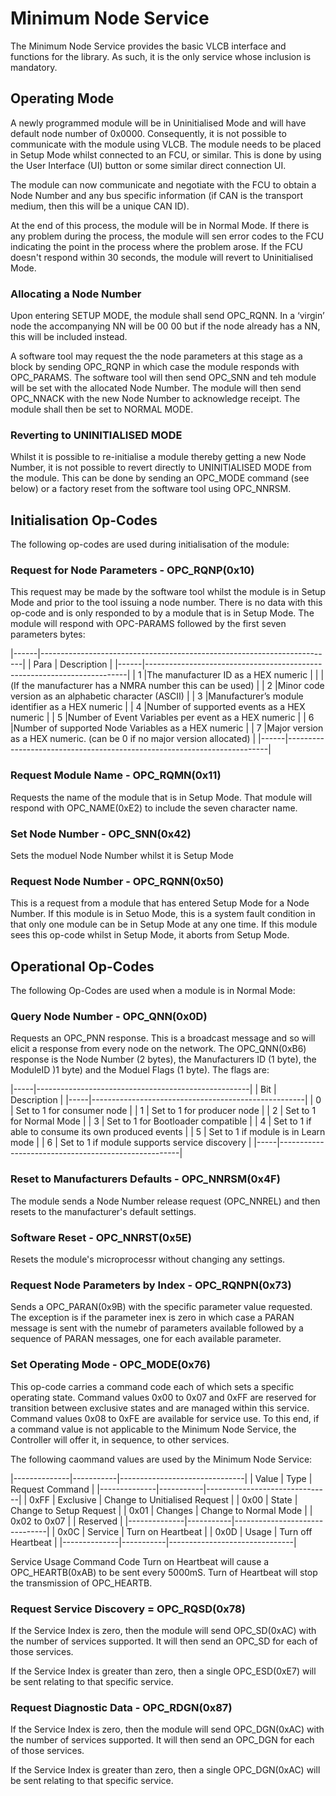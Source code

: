 # Minimum Node Service

The Minimum Node Service provides the basic VLCB interface and functions for the library. As such,
it is the only service whose inclusion is mandatory.

## Operating Mode

A newly programmed module will be in Uninitialised Mode and will have default node number of 0x0000.
Consequently, it is not possible to communicate with the module using VLCB. The module needs to be 
placed in Setup Mode whilst connected to an FCU, or similar. This is done by using the User 
Interface (UI) button or some similar direct connection UI.

The module can now communicate and negotiate with the FCU to obtain a Node Number and any bus 
specific information (if CAN is the transport medium, then this will be a unique CAN ID).

At the end of this process, the module will be in Normal Mode. If there is any problem during the
process, the module will sen error codes to the FCU indicating the point in the process where the
problem arose.  If the FCU doesn't respond within 30 seconds, the module will revert to
Uninitialised Mode. 

### Allocating a Node Number
Upon entering SETUP MODE, the module shall send OPC_RQNN. In a ‘virgin’ node the accompanying NN
will be 00 00 but if the node already has a NN, this will be included instead. 

A software tool may request the the node parameters at this stage as a block by sending OPC_RQNP
in which case the module responds with OPC_PARAMS.  The software tool will then send OPC_SNN and
teh module will be set with the allocated Node Number. The module will then send OPC_NNACK with
the new Node Number to acknowledge receipt. The module shall then be set to NORMAL MODE.

### Reverting to UNINITIALISED MODE

Whilst it is possible to re-initialise a module thereby getting a new Node Number, it is not
possible to revert directly to UNINITIALISED MODE from the module. This can be done by sending
an OPC_MODE command (see below) or a factory reset from the software tool using OPC_NNRSM.

## Initialisation Op-Codes

The following op-codes are used during initialisation of the module:

### Request for Node Parameters - OPC_RQNP(0x10)

This request may be made by the software tool whilst the module is in Setup Mode and prior to
the tool issuing a node number. There is no data with this op-code and is only responded to
by a module that is in Setup Mode.  The module will respond with OPC-PARAMS followed by the
first seven parameters bytes:

|------|-------------------------------------------------------------------------|
| Para |                           Description                                   |
|------|-------------------------------------------------------------------------|
|  1   |The manufacturer ID as a HEX numeric                                     |
|      |(If the manufacturer has a NMRA number this can be used)                 |
|  2   |Minor code version as an alphabetic character (ASCII)                    |
|  3   |Manufacturer’s module identifier as a HEX numeric                        |
|  4   |Number of supported events as a HEX numeric                              |
|  5   |Number of Event Variables per event as a HEX numeric                     |
|  6   |Number of supported Node Variables as a HEX numeric                      |
|  7   |Major version as a HEX numeric. (can be 0 if no major version allocated) |
|------|-------------------------------------------------------------------------|

### Request Module Name - OPC_RQMN(0x11)

Requests the name of the module that is in Setup Mode. That module will respond with
OPC_NAME(0xE2) to include the seven character name.

### Set Node Number - OPC_SNN(0x42)

Sets the moduel Node Number whilst it is Setup Mode

### Request Node Number - OPC_RQNN(0x50)

This is a request from a module that has entered Setup Mode for a Node Number.  If this 
module is in Setuo Mode, this is a system fault condition in that only one module can be 
in Setup Mode at any one time.  If this module sees this op-code whilst in Setup Mode, it
aborts from Setup Mode.

## Operational Op-Codes

The following Op-Codes are used when a module is in Normal Mode:

### Query Node Number - OPC_QNN(0x0D)

Requests an OPC_PNN response.  This is a broadcast message and so will elicit a response from
every node on the network.  The OPC_QNN(0xB6) response is the Node Number (2 bytes), 
the Manufacturers ID (1 byte), the ModuleID )1 byte) and the Moduel Flags (1 byte).  The flags
are:

|-----|-----------------------------------------------------|
| Bit |                Description                          |
|-----|-----------------------------------------------------|
|  0  | Set to 1 for consumer node                          |
|  1  | Set to 1 for producer node                          |
|  2  | Set to 1 for Normal Mode                            |
|  3  | Set to 1 for Bootloader compatible                  |
|  4  | Set to 1 if able to consume its own produced events |
|  5  | Set to 1 if module is in Learn mode                 |
|  6  | Set to 1 if module supports service discovery       |
|-----|-----------------------------------------------------|

### Reset to Manufacturers Defaults - OPC_NNRSM(0x4F)

The module sends a Node Number release request (OPC_NNREL) and then resets to the 
manufacturer's default settings.


### Software Reset - OPC_NNRST(0x5E)

Resets the module's microprocessr without changing any settings.

### Request Node Parameters by Index - OPC_RQNPN(0x73)

Sends a OPC_PARAN(0x9B) with the specific parameter value requested.  The exception is
if the parameter inex is zero in which case a PARAN message is sent with the numebr of 
parameters available followed by a sequence of PARAN messages, one for each available
parameter.

### Set Operating Mode - OPC_MODE(0x76)

This op-code carries a command code each of which sets a specific operating state.
Command values 0x00 to 0x07 and 0xFF are reserved for transition between exclusive states
and are managed within this service. Command values 0x08 to 0xFE are available for service
use. To this end, if a command value is not applicable to the Minimum Node Service, the 
Controller will offer it, in sequence, to other services.

The following caommand values are used by the Minimum Node Service:

|--------------|-----------|-------------------------------|
|    Value     |   Type    |        Request Command        |
|--------------|-----------|-------------------------------|
|    0xFF      | Exclusive | Change to Unitialised Request |
|    0x00      | State     | Change to Setup Request       |
|    0x01      | Changes   | Change to Normal Mode         |
| 0x02 to 0x07 |           | Reserved                      |
|--------------|-----------|-------------------------------|
|    0x0C      | Service   | Turn on Heartbeat             |
|    0x0D      | Usage     | Turn off Heartbeat            |
|--------------|-----------|-------------------------------|

Service Usage Command Code Turn on Heartbeat will cause a OPC_HEARTB(0xAB) to be sent every
5000mS.  Turn of Heartbeat will stop the transmission of OPC_HEARTB.

### Request Service Discovery = OPC_RQSD(0x78)

If the Service Index is zero, then the module will send OPC_SD(0xAC) with the number of 
services supported.  It will then send an OPC_SD for each of those services.

If the Service Index is greater than zero, then a single OPC_ESD(0xE7) will be sent relating
to that specific service.

### Request Diagnostic Data - OPC_RDGN(0x87)

If the Service Index is zero, then the module will send OPC_DGN(0xAC) with the number of 
services supported.  It will then send an OPC_DGN for each of those services.

If the Service Index is greater than zero, then a single OPC_DGN(0xAC) will be sent relating
to that specific service.
